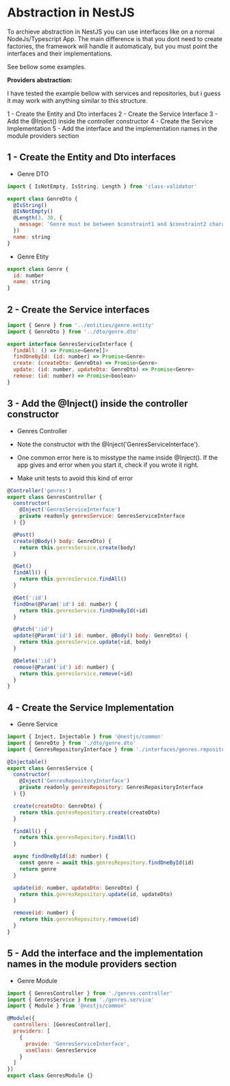# Abstraction in NestJS

To archieve abstraction in NestJS you can use interfaces like on a normal NodeJs/Typescript App. The main difference is that you dont need to create factories, the framework will handle it automaticaly, but you must point the interfaces and their implementations.

See bellow some examples.

**Providers abstraction:**

I have tested the example bellow with services and repositories, but i guess it may work with anything similar to this structure.

1 - Create the Entity and Dto interfaces
2 - Create the Service Interface
3 - Add the @Inject() inside the controller constructor
4 - Create the Service Implementation
5 - Add the interface and the implementation names in the module providers section

## 1 - Create the Entity and Dto interfaces 

- Genre DTO

```javascript
import { IsNotEmpty, IsString, Length } from 'class-validator'

export class GenreDto {
  @IsString()
  @IsNotEmpty()
  @Length(3, 30, {
    message: 'Genre must be between $constraint1 and $constraint2 characters.'
  })
  name: string
}
```

- Genre Etity

```javascript
export class Genre {
  id: number
  name: string
}
```
## 2 - Create the Service interfaces 

```javascript
import { Genre } from '../entities/genre.entity'
import { GenreDto } from '../dto/genre.dto'

export interface GenresServiceInterface {
  findAll: () => Promise<Genre[]>
  findOneById: (id: number) => Promise<Genre>
  create: (createDto: GenreDto) => Promise<Genre>
  update: (id: number, updateDto: GenreDto) => Promise<Genre>
  remove: (id: number) => Promise<boolean>
}
```

## 3 - Add the @Inject() inside the controller constructor

- Genres Controller

- Note the constructor with the @Inject('GenresServiceInterface'). 
- One common error here is to misstype the name inside @Inject(). If the app gives and error when you start it, check if you wrote it right. 
- Make unit tests to avoid this kind of error

```javascript
@Controller('genres')
export class GenresController {
  constructor(
    @Inject('GenresServiceInterface')
    private readonly genresService: GenresServiceInterface
  ) {}

  @Post()
  create(@Body() body: GenreDto) {
    return this.genresService.create(body)
  }

  @Get()
  findAll() {
    return this.genresService.findAll()
  }

  @Get(':id')
  findOne(@Param('id') id: number) {
    return this.genresService.findOneById(+id)
  }

  @Patch(':id')
  update(@Param('id') id: number, @Body() body: GenreDto) {
    return this.genresService.update(+id, body)
  }

  @Delete(':id')
  remove(@Param('id') id: number) {
    return this.genresService.remove(+id)
  }
}
```

## 4 - Create the Service Implementation

- Genre Service

```javascript
import { Inject, Injectable } from '@nestjs/common'
import { GenreDto } from './dto/genre.dto'
import { GenresRepositoryInterface } from './interfaces/genres.repository.interface'

@Injectable()
export class GenresService {
  constructor(
    @Inject('GenresRepositoryInterface')
    private readonly genresRepository: GenresRepositoryInterface
  ) {}

  create(createDto: GenreDto) {
    return this.genresRepository.create(createDto)
  }

  findAll() {
    return this.genresRepository.findAll()
  }

  async findOneById(id: number) {
    const genre = await this.genresRepository.findOneById(id)
    return genre
  }

  update(id: number, updateDto: GenreDto) {
    return this.genresRepository.update(id, updateDto)
  }

  remove(id: number) {
    return this.genresRepository.remove(id)
  }
}
```

## 5 - Add the interface and the implementation names in the module providers section

- Genre Module

```javascript
import { GenresController } from './genres.controller'
import { GenresService } from './genres.service'
import { Module } from '@nestjs/common'

@Module({
  controllers: [GenresController],
  providers: [
    {
      provide: 'GenresServiceInterface',
      useClass: GenresService
    }
  ]
})
export class GenresModule {}
```